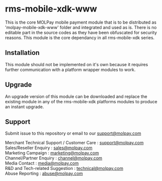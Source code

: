 <!--
# license: Copyright © 2011-2019 MOLPay Sdn Bhd. All Rights Reserved. 
-->

# rms-mobile-xdk-www

This is the core MOLPay mobile payment module that is to be distributed as 'molpay-mobile-xdk-www' folder
and integrated and used as is. There is no editable part in the source codes as they have been obfuscated
for security reasons. This module is the core dependancy in all rms-mobile-xdk series.

## Installation

This module should not be implemented on it's own because it requires further communication with a platform
wrapper modules to work.

## Upgrade

An upgrade version of this module can be downloaded and replace the existing module in any of the rms-mobile-xdk
platforms modules to produce an instant upgrade.

## Support

Submit issue to this repository or email to our support@molpay.com

Merchant Technical Support / Customer Care : support@molpay.com<br>
Sales/Reseller Enquiry : sales@molpay.com<br>
Marketing Campaign : marketing@molpay.com<br>
Channel/Partner Enquiry : channel@molpay.com<br>
Media Contact : media@molpay.com<br>
R&D and Tech-related Suggestion : technical@molpay.com<br>
Abuse Reporting : abuse@molpay.com
